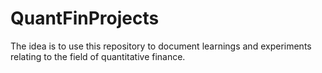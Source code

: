 # QuantFinProjects

The idea is to use this repository to document learnings and experiments relating to the field of quantitative finance.
